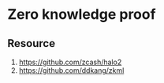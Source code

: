 # Zero knowledge proof


## Resource
1. https://github.com/zcash/halo2
2. https://github.com/ddkang/zkml

